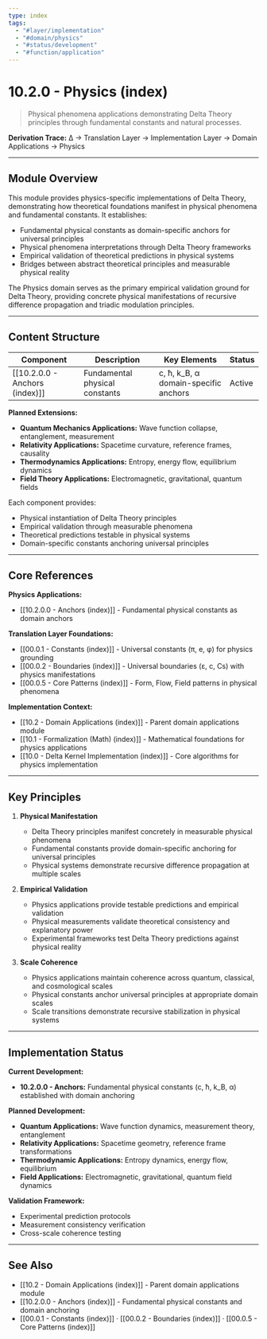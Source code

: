 ```yaml
---
type: index
tags:
  - "#layer/implementation"
  - "#domain/physics"
  - "#status/development"
  - "#function/application"
---
```


# 10.2.0 - Physics (index)

> Physical phenomena applications demonstrating Delta Theory principles through fundamental constants and natural processes.

**Derivation Trace:** ∆ → Translation Layer → Implementation Layer → Domain Applications → Physics

---

## Module Overview

This module provides physics-specific implementations of Delta Theory, demonstrating how theoretical foundations manifest in physical phenomena and fundamental constants. It establishes:
- Fundamental physical constants as domain-specific anchors for universal principles
- Physical phenomena interpretations through Delta Theory frameworks
- Empirical validation of theoretical predictions in physical systems
- Bridges between abstract theoretical principles and measurable physical reality

The Physics domain serves as the primary empirical validation ground for Delta Theory, providing concrete physical manifestations of recursive difference propagation and triadic modulation principles.

---

## Content Structure

| Component | Description | Key Elements | Status |
|-----------|-------------|--------------|--------|
| [[10.2.0.0 - Anchors (index)]] | Fundamental physical constants | c, ħ, k_B, α domain-specific anchors | Active |

**Planned Extensions:**
- **Quantum Mechanics Applications:** Wave function collapse, entanglement, measurement
- **Relativity Applications:** Spacetime curvature, reference frames, causality
- **Thermodynamics Applications:** Entropy, energy flow, equilibrium dynamics
- **Field Theory Applications:** Electromagnetic, gravitational, quantum fields

Each component provides:
- Physical instantiation of Delta Theory principles
- Empirical validation through measurable phenomena
- Theoretical predictions testable in physical systems
- Domain-specific constants anchoring universal principles

---

## Core References

**Physics Applications:**
- [[10.2.0.0 - Anchors (index)]] - Fundamental physical constants as domain anchors

**Translation Layer Foundations:**
- [[00.0.1 - Constants (index)]] - Universal constants (π, e, φ) for physics grounding
- [[00.0.2 - Boundaries (index)]] - Universal boundaries (ε, c, Cs) with physics manifestations
- [[00.0.5 - Core Patterns (index)]] - Form, Flow, Field patterns in physical phenomena

**Implementation Context:**
- [[10.2 - Domain Applications (index)]] - Parent domain applications module
- [[10.1 - Formalization (Math) (index)]] - Mathematical foundations for physics applications
- [[10.0 - Delta Kernel Implementation (index)]] - Core algorithms for physics implementation

---

## Key Principles

1. **Physical Manifestation**
   - Delta Theory principles manifest concretely in measurable physical phenomena
   - Fundamental constants provide domain-specific anchoring for universal principles
   - Physical systems demonstrate recursive difference propagation at multiple scales

2. **Empirical Validation**
   - Physics applications provide testable predictions and empirical validation
   - Physical measurements validate theoretical consistency and explanatory power
   - Experimental frameworks test Delta Theory predictions against physical reality

3. **Scale Coherence**
   - Physics applications maintain coherence across quantum, classical, and cosmological scales
   - Physical constants anchor universal principles at appropriate domain scales
   - Scale transitions demonstrate recursive stabilization in physical systems

---

## Implementation Status

**Current Development:**
- **10.2.0.0 - Anchors:** Fundamental physical constants (c, ħ, k_B, α) established with domain anchoring

**Planned Development:**
- **Quantum Applications:** Wave function dynamics, measurement theory, entanglement
- **Relativity Applications:** Spacetime geometry, reference frame transformations
- **Thermodynamic Applications:** Entropy dynamics, energy flow, equilibrium
- **Field Applications:** Electromagnetic, gravitational, quantum field dynamics

**Validation Framework:**
- Experimental prediction protocols
- Measurement consistency verification
- Cross-scale coherence testing

---

## See Also

- [[10.2 - Domain Applications (index)]] - Parent domain applications module
- [[10.2.0.0 - Anchors (index)]] - Fundamental physical constants and domain anchoring
- [[00.0.1 - Constants (index)]] · [[00.0.2 - Boundaries (index)]] · [[00.0.5 - Core Patterns (index)]]
